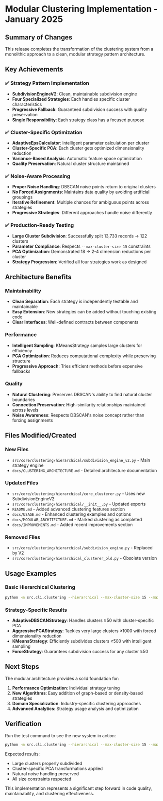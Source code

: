 # Modular Clustering Implementation - January 2025

## Summary of Changes

This release completes the transformation of the clustering system from a monolithic approach to a clean, modular strategy pattern architecture.

## Key Achievements

### ✅ Strategy Pattern Implementation
- **SubdivisionEngineV2**: Clean, maintainable subdivision engine
- **Four Specialized Strategies**: Each handles specific cluster characteristics
- **Progressive Fallback**: Guaranteed subdivision success with quality preservation
- **Single Responsibility**: Each strategy class has a focused purpose

### ✅ Cluster-Specific Optimization
- **AdaptiveEpsCalculator**: Intelligent parameter calculation per cluster
- **Cluster-Specific PCA**: Each cluster gets optimized dimensionality reduction
- **Variance-Based Analysis**: Automatic feature space optimization
- **Quality Preservation**: Natural cluster structure maintained

### ✅ Noise-Aware Processing
- **Proper Noise Handling**: DBSCAN noise points return to original clusters
- **No Forced Assignments**: Maintains data quality by avoiding artificial groupings
- **Iterative Refinement**: Multiple chances for ambiguous points across strategies
- **Progressive Strategies**: Different approaches handle noise differently

### ✅ Production-Ready Testing
- **Large Cluster Subdivision**: Successfully split 13,733 records → 122 clusters
- **Parameter Compliance**: Respects `--max-cluster-size 15` constraints
- **PCA Optimization**: Demonstrated 18 → 2-4 dimension reductions per cluster
- **Strategy Progression**: Verified all four strategies work as designed

## Architecture Benefits

### Maintainability
- **Clean Separation**: Each strategy is independently testable and maintainable
- **Easy Extension**: New strategies can be added without touching existing code
- **Clear Interfaces**: Well-defined contracts between components

### Performance
- **Intelligent Sampling**: KMeansStrategy samples large clusters for efficiency
- **PCA Optimization**: Reduces computational complexity while preserving structure
- **Progressive Approach**: Tries efficient methods before expensive fallbacks

### Quality
- **Natural Clustering**: Preserves DBSCAN's ability to find natural cluster boundaries
- **Connection Preservation**: High-similarity relationships maintained across levels
- **Noise Awareness**: Respects DBSCAN's noise concept rather than forcing assignments

## Files Modified/Created

### New Files
- `src/core/clustering/hierarchical/subdivision_engine_v2.py` - Main strategy engine
- `docs/CLUSTERING_ARCHITECTURE.md` - Detailed architecture documentation

### Updated Files
- `src/core/clustering/hierarchical/core_clusterer.py` - Uses new SubdivisionEngineV2
- `src/core/clustering/hierarchical/__init__.py` - Updated exports
- `README.md` - Added advanced clustering features section
- `docs/USAGE.md` - Enhanced clustering examples and options
- `docs/MODULAR_ARCHITECTURE.md` - Marked clustering as completed
- `docs/IMPROVEMENTS.md` - Added recent improvements section

### Removed Files
- `src/core/clustering/hierarchical/subdivision_engine.py` - Replaced by V2
- `src/core/clustering/hierarchical_clusterer_old.py` - Obsolete version

## Usage Examples

### Basic Hierarchical Clustering
```bash
python -m src.cli.clustering --hierarchical --max-cluster-size 15 --max-depth 2 --eps 0.4
```

### Strategy-Specific Results
- **AdaptiveDBSCANStrategy**: Handles clusters ≥50 with cluster-specific PCA
- **AggressivePCAStrategy**: Tackles very large clusters ≥1000 with forced dimensionality reduction
- **KMeansStrategy**: Efficiently subdivides clusters ≥500 with intelligent sampling
- **ForceStrategy**: Guarantees subdivision success for any cluster ≥50

## Next Steps

The modular architecture provides a solid foundation for:
1. **Performance Optimization**: Individual strategy tuning
2. **New Algorithms**: Easy addition of graph-based or density-based strategies
3. **Domain Specialization**: Industry-specific clustering approaches
4. **Advanced Analytics**: Strategy usage analysis and optimization

## Verification

Run the test command to see the new system in action:
```bash
python -m src.cli.clustering --hierarchical --max-cluster-size 15 --max-depth 2 --eps 0.4
```

Expected results:
- Large clusters properly subdivided
- Cluster-specific PCA transformations applied
- Natural noise handling preserved
- All size constraints respected

This implementation represents a significant step forward in code quality, maintainability, and clustering effectiveness.
